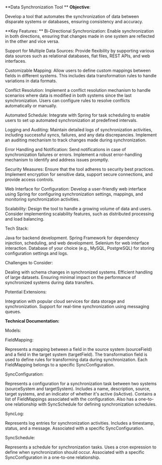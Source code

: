 **Data Synchronization Tool
**
**Objective**:

Develop a tool that automates the synchronization of data between disparate systems or databases, ensuring consistency and accuracy.

**Key Features:
**
Bi-Directional Synchronization:
Enable synchronization in both directions, ensuring that changes made in one system are reflected in the other and vice versa.

Support for Multiple Data Sources:
Provide flexibility by supporting various data sources such as relational databases, flat files, REST APIs, and web interfaces.

Customizable Mapping:
Allow users to define custom mappings between fields in different systems. This includes data transformation rules to handle variations in data formats.

Conflict Resolution:
Implement a conflict resolution mechanism to handle scenarios where data is modified in both systems since the last synchronization. Users can configure rules to resolve conflicts automatically or manually.

Automated Schedule:
Integrate with Spring for task scheduling to enable users to set up automated synchronization at predefined intervals.

Logging and Auditing:
Maintain detailed logs of synchronization activities, including successful syncs, failures, and any data discrepancies. Implement an auditing mechanism to track changes made during synchronization.

Error Handling and Notification:
Send notifications in case of synchronization failures or errors. Implement a robust error-handling mechanism to identify and address issues promptly.

Security Measures:
Ensure that the tool adheres to security best practices. Implement encryption for sensitive data, support secure connections, and provide access controls.

Web Interface for Configuration:
Develop a user-friendly web interface using Spring for configuring synchronization settings, mappings, and monitoring synchronization activities.

Scalability:
Design the tool to handle a growing volume of data and users. Consider implementing scalability features, such as distributed processing and load balancing.

Tech Stack:

Java for backend development.
Spring Framework for dependency injection, scheduling, and web development.
Selenium for web interface interaction.
Database of your choice (e.g., MySQL, PostgreSQL) for storing configuration settings and logs.

Challenges to Consider:

Dealing with schema changes in synchronized systems.
Efficient handling of large datasets.
Ensuring minimal impact on the performance of synchronized systems during data transfers.

Potential Extensions:

Integration with popular cloud services for data storage and synchronization.
Support for real-time synchronization using messaging queues.


**Technical Documentation:**

Models:

FieldMapping:

Represents a mapping between a field in the source system (sourceField) and a field in the target system (targetField).
The transformation field is used to define rules for transforming data during synchronization.
Each FieldMapping belongs to a specific SyncConfiguration.


SyncConfiguration:

Represents a configuration for a synchronization task between two systems (sourceSystem and targetSystem).
Includes a name, description, source, target systems, and an indicator of whether it's active (isActive).
Contains a list of FieldMappings associated with the configuration.
Also has a one-to-one relationship with SyncSchedule for defining synchronization schedules.


SyncLog:

Represents log entries for synchronization activities.
Includes a timestamp, status, and a message.
Associated with a specific SyncConfiguration.


SyncSchedule:

Represents a schedule for synchronization tasks.
Uses a cron expression to define when synchronization should occur.
Associated with a specific SyncConfiguration in a one-to-one relationship.

